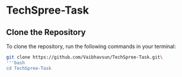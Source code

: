 # TechSpree-Task

## Clone the Repository

To clone the repository, run the following commands in your terminal:

```bash
git clone https://github.com/Vaibhavsun/TechSpree-Task.git\
'''bash
cd TechSpree-Task

